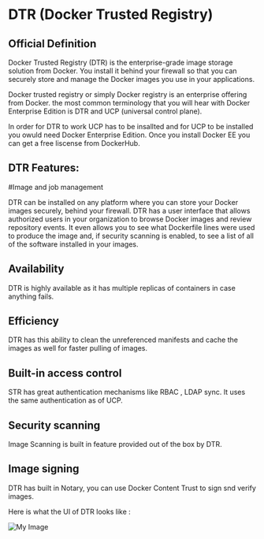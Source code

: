 # DTR (Docker Trusted Registry)

## Official Definition
Docker Trusted Registry (DTR) is the enterprise-grade image storage solution from Docker. You install it behind your firewall so that you can securely store and manage the Docker images you use in your applications.

Docker trusted registry or simply Docker registry is an enterprise offering from Docker. the most common terminology that you will hear 
with Docker Enterprise Edition is DTR and UCP (universal control plane).

In order for DTR to work UCP has to be insallted and for UCP to be installed you owuld need Docker Enterprise Edition. Once you install 
Docker EE you can get a free liscense from DockerHub.

## DTR Features:
#Image and job management

DTR can be installed on any platform where  you can store your Docker images securely, behind your firewall.
DTR has a user interface that allows authorized users in your organization to browse Docker images and review repository events. It even allows you to see what Dockerfile lines were used to produce the image and, if security scanning is enabled, to see a list of all of the software installed in your images.

## Availability
DTR is highly available as it has multiple replicas of containers in case anything fails.

## Efficiency
DTR has this ability to clean the unreferenced manifests and cache the images as well for faster pulling of images.

## Built-in access control
STR has great authentication mechanisms like RBAC , LDAP sync. It uses the same authentication as of UCP.

## Security scanning
Image Scanning is built in feature provided out of the box by DTR.

## Image signing
DTR has built in Notary, you can use Docker Content Trust to sign snd verify images.

Here is what the UI of DTR looks like :

![My Image](https://raw.githubusercontent.com/collabnix/dockerlabs/master/beginners/images/DTR.png)
